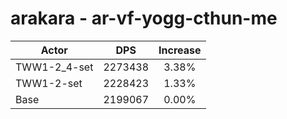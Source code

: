 # arakara - ar-vf-yogg-cthun-me
| Actor | DPS | Increase |
|---|:---:|:---:|
|TWW1-2_4-set|2273438|3.38%|
|TWW1-2-set|2228423|1.33%|
|Base|2199067|0.00%|
